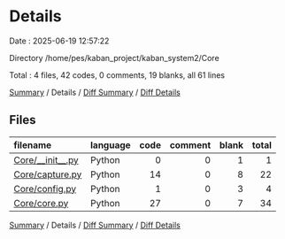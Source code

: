 # Details

Date : 2025-06-19 12:57:22

Directory /home/pes/kaban_project/kaban_system2/Core

Total : 4 files,  42 codes, 0 comments, 19 blanks, all 61 lines

[Summary](results.md) / Details / [Diff Summary](diff.md) / [Diff Details](diff-details.md)

## Files
| filename | language | code | comment | blank | total |
| :--- | :--- | ---: | ---: | ---: | ---: |
| [Core/\_\_init\_\_.py](/Core/__init__.py) | Python | 0 | 0 | 1 | 1 |
| [Core/capture.py](/Core/capture.py) | Python | 14 | 0 | 8 | 22 |
| [Core/config.py](/Core/config.py) | Python | 1 | 0 | 3 | 4 |
| [Core/core.py](/Core/core.py) | Python | 27 | 0 | 7 | 34 |

[Summary](results.md) / Details / [Diff Summary](diff.md) / [Diff Details](diff-details.md)